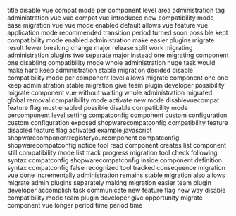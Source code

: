 title disable vue compat mode per component level area administration tag administration vue vue compat vue introduced new compatibility mode ease migration vue vue mode enabled default allows vue feature vue application mode recommended transition period turned soon possible kept compatibility mode enabled administration make easier plugins migrate result fewer breaking change major release split work migrating administration plugins two separate major instead one migrating component one disabling compatibility mode whole administration huge task would make hard keep administration stable migration decided disable compatibility mode per component level allows migrate component one one keep administration stable migration give team plugin developer possibility migrate component vue without waiting whole administration migrated global removal compatibility mode activate new mode disablevuecompat feature flag must enabled possible disable compatibility mode percomponent level setting compatconfig component custom configuration custom configuration exposed shopwarecompatconfig compatibility feature disabled feature flag activated example javascript shopwarecomponentregisteryourcomponent compatconfig shopwarecompatconfig notice tool read component creates list component still compatibility mode list track progress migration tool check following syntax compatconfig shopwarecompatconfig inside component definition syntax compatconfig false recognized tool tracked consequence migration vue done incrementally administration remains stable migration also allows migrate admin plugins separately making migration easier team plugin developer accomplish task communicate new feature flag new way disable compatibility mode team plugin developer give opportunity migrate component vue longer period time period time